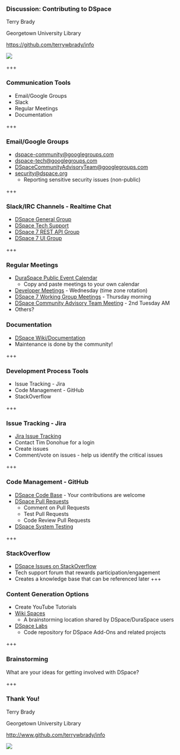 ### Discussion: Contributing to DSpace

Terry Brady

Georgetown University Library

https://github.com/terrywbrady/info

![](https://www.library.georgetown.edu/sites/default/files/library-logo.png)

+++

### Communication Tools

* Email/Google Groups
* Slack
* Regular Meetings
* Documentation

+++

### Email/Google Groups

* [dspace-community@googlegroups.com](https://groups.google.com/forum/#!forum/dspace-community)
* [dspace-tech@googlegroups.com](https://groups.google.com/forum/#!forum/dspace-tech)
* [DSpaceCommunityAdvisoryTeam@googlegroups.com](https://groups.google.com/forum/#!forum/dspacecommunityadvisoryteam)
* security@dspace.org
  * Reporting sensitive security issues (non-public)

+++

### Slack/IRC Channels - Realtime Chat

* [DSpace General Group](https://dspace-org.slack.com/messages/C3N0VHT6K)
* [DSpace Tech Support](https://dspace-org.slack.com/messages/C3V628QNN)
* [DSpace 7 REST API Group](https://dspace-org.slack.com/messages/C3T5FTLNP)
* [DSpace 7 UI Group](https://dspace-org.slack.com/messages/C3TTSEB1V)

+++

### Regular Meetings

* [DuraSpace Public Event Calendar](https://calendar.google.com/calendar/ical/fedora-commons.org_o5iransoopr4i05f7ajpkab7ms%40group.calendar.google.com/public/basic.ics)
  * Copy and paste meetings to your own calendar
* [Developer Meetings](https://wiki.duraspace.org/display/DSPACE/Developer+Meetings) - Wednesday (time zone rotation)
* [DSpace 7 Working Group Meetings](https://wiki.duraspace.org/display/DSPACE/DSpace+7+Working+Group) - Thursday morning
* [DSpace Community Advisory Team Meeting](https://wiki.duraspace.org/display/cmtygp/DCAT+Meeting+Notes) - 2nd Tuesday AM
* Others?

### Documentation

* [DSpace Wiki/Documentation](https://wiki.duraspace.org/display/DSPACE/Documentation)
* Maintenance is done by the community!

+++

### Development Process Tools

* Issue Tracking - Jira
* Code Management - GitHub
* StackOverflow

+++

### Issue Tracking - Jira

* [Jira Issue Tracking](https://jira.duraspace.org/projects/DS/issues/)
* Contact Tim Donohue for a login
* Create issues
* Comment/vote on issues - help us identify the critical issues

+++

### Code Management - GitHub

* [DSpace Code Base](https://github.com/DSpace/DSpace) - Your contributions are welcome
* [DSpace Pull Requests](https://github.com/pulls?utf8=%E2%9C%93&q=is%3Aopen+is%3Apr+user%3ADSpace+)
  * Comment on Pull Requests
  * Test Pull Requests
  * Code Review Pull Requests
* [DSpace System Testing](https://wiki.duraspace.org/display/DSPACE/DSpace+Release+6.0+Testathon+Page)

+++

### StackOverflow

* [DSpace Issues on StackOverflow](https://stackoverflow.com/questions/tagged/dspace)
* Tech support forum that rewards participation/engagement
* Creates a knowledge base that can be referenced later
+++

### Content Generation Options

* Create YouTube Tutorials
* [Wiki Spaces](https://wiki.duraspace.org/spacedirectory/view.action)
  * A brainstorming location shared by DSpace/DuraSpace users
* [DSpace Labs](https://github.com/orgs/DSpace-Labs/dashboard)
  * Code repository for DSpace Add-Ons and related projects

+++

### Brainstorming

What are your ideas for getting involved with DSpace?

+++

### Thank You!

Terry Brady

Georgetown University Library

http://www.github.com/terrywbrady/info

![](https://www.library.georgetown.edu/sites/default/files/library-logo.png)
